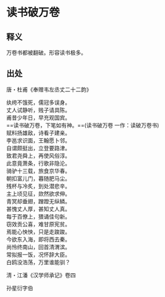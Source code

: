 # 读书破万卷

## 释义

万卷书都被翻破。形容读书极多。

## 出处

唐・杜甫《奉赠韦左丞丈二十二韵》

纨绔不饿死，儒冠多误身。  
丈人试静听，贱子请具陈。  
甫昔少年日，早充观国宾。  
==读书破万卷，下笔如有神。==(读书破万卷 一作：读破万卷书)  
赋料扬雄敌，诗看子建亲。  
李邕求识面，王翰愿卜邻。  
自谓颇挺出，立登要路津。  
致君尧舜上，再使风俗淳。  
此意竟萧条，行歌非隐沦。  
骑驴十三载，旅食京华春。  
朝扣富儿门，暮随肥马尘。  
残杯与冷炙，到处潜悲辛。  
主上顷见征，欻然欲求伸。  
青冥却垂翅，蹭蹬无纵鳞。  
甚愧丈人厚，甚知丈人真。  
每于百僚上，猥诵佳句新。  
窃效贡公喜，难甘原宪贫。  
焉能心怏怏，只是走踆踆。  
今欲东入海，即将西去秦。  
尚怜终南山，回首清渭滨。  
常拟报一饭，况怀辞大臣。  
白鸥没浩荡，万里谁能驯？

清・江潘《汉学师承记》卷四

孙星衍字伯